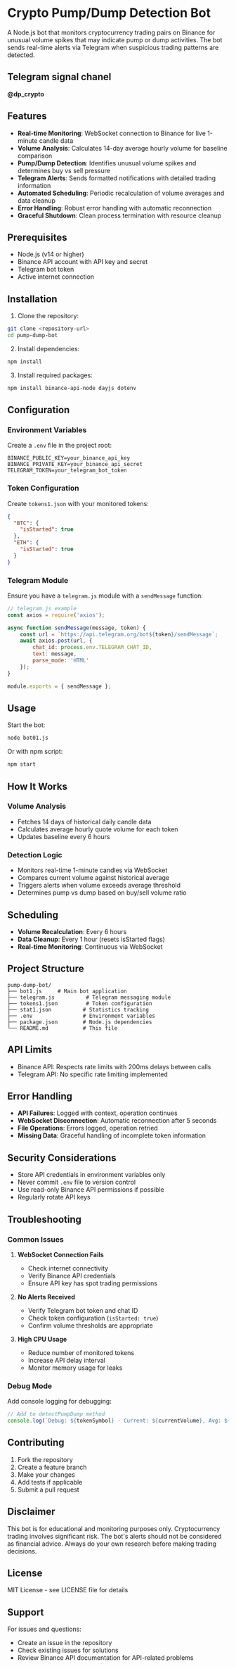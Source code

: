 # Crypto Pump/Dump Detection Bot

A Node.js bot that monitors cryptocurrency trading pairs on Binance for unusual volume spikes that may indicate pump or dump activities. The bot sends real-time alerts via Telegram when suspicious trading patterns are detected.

## Telegram signal chanel

**@dp_crypto**

## Features

- **Real-time Monitoring**: WebSocket connection to Binance for live 1-minute candle data
- **Volume Analysis**: Calculates 14-day average hourly volume for baseline comparison
- **Pump/Dump Detection**: Identifies unusual volume spikes and determines buy vs sell pressure
- **Telegram Alerts**: Sends formatted notifications with detailed trading information
- **Automated Scheduling**: Periodic recalculation of volume averages and data cleanup
- **Error Handling**: Robust error handling with automatic reconnection
- **Graceful Shutdown**: Clean process termination with resource cleanup

## Prerequisites

- Node.js (v14 or higher)
- Binance API account with API key and secret
- Telegram bot token
- Active internet connection

## Installation

1. Clone the repository:
```bash
git clone <repository-url>
cd pump-dump-bot
```

2. Install dependencies:
```bash
npm install
```

3. Install required packages:
```bash
npm install binance-api-node dayjs dotenv
```

## Configuration

### Environment Variables

Create a `.env` file in the project root:

```env
BINANCE_PUBLIC_KEY=your_binance_api_key
BINANCE_PRIVATE_KEY=your_binance_api_secret
TELEGRAM_TOKEN=your_telegram_bot_token
```

### Token Configuration

Create `tokens1.json` with your monitored tokens:

```json
{
  "BTC": {
    "isStarted": true
  },
  "ETH": {
    "isStarted": true
  }
}
```

### Telegram Module

Ensure you have a `telegram.js` module with a `sendMessage` function:

```javascript
// telegram.js example
const axios = require('axios');

async function sendMessage(message, token) {
    const url = `https://api.telegram.org/bot${token}/sendMessage`;
    await axios.post(url, {
        chat_id: process.env.TELEGRAM_CHAT_ID,
        text: message,
        parse_mode: 'HTML'
    });
}

module.exports = { sendMessage };
```

## Usage

Start the bot:

```bash
node bot01.js
```

Or with npm script:

```bash
npm start
```

## How It Works

### Volume Analysis
- Fetches 14 days of historical daily candle data
- Calculates average hourly quote volume for each token
- Updates baseline every 6 hours

### Detection Logic
- Monitors real-time 1-minute candles via WebSocket
- Compares current volume against historical average
- Triggers alerts when volume exceeds average threshold
- Determines pump vs dump based on buy/sell volume ratio

## Scheduling

- **Volume Recalculation**: Every 6 hours
- **Data Cleanup**: Every 1 hour (resets isStarted flags)
- **Real-time Monitoring**: Continuous via WebSocket

## Project Structure

```
pump-dump-bot/
├── bot1.js     # Main bot application
├── telegram.js          # Telegram messaging module
├── tokens1.json         # Token configuration
├── stat1.json          # Statistics tracking
├── .env                # Environment variables
├── package.json        # Node.js dependencies
└── README.md           # This file
```

## API Limits

- Binance API: Respects rate limits with 200ms delays between calls
- Telegram API: No specific rate limiting implemented

## Error Handling

- **API Failures**: Logged with context, operation continues
- **WebSocket Disconnection**: Automatic reconnection after 5 seconds
- **File Operations**: Errors logged, operation retried
- **Missing Data**: Graceful handling of incomplete token information

## Security Considerations

- Store API credentials in environment variables only
- Never commit `.env` file to version control
- Use read-only Binance API permissions if possible
- Regularly rotate API keys

## Troubleshooting

### Common Issues

1. **WebSocket Connection Fails**
    - Check internet connectivity
    - Verify Binance API credentials
    - Ensure API key has spot trading permissions

2. **No Alerts Received**
    - Verify Telegram bot token and chat ID
    - Check token configuration (`isStarted: true`)
    - Confirm volume thresholds are appropriate

3. **High CPU Usage**
    - Reduce number of monitored tokens
    - Increase API delay interval
    - Monitor memory usage for leaks

### Debug Mode

Add console logging for debugging:

```javascript
// Add to detectPumpDump method
console.log(`Debug: ${tokenSymbol} - Current: ${currentVolume}, Avg: ${avgVolume}`);
```

## Contributing

1. Fork the repository
2. Create a feature branch
3. Make your changes
4. Add tests if applicable
5. Submit a pull request

## Disclaimer

This bot is for educational and monitoring purposes only. Cryptocurrency trading involves significant risk. The bot's alerts should not be considered as financial advice. Always do your own research before making trading decisions.

## License

MIT License - see LICENSE file for details

## Support

For issues and questions:
- Create an issue in the repository
- Check existing issues for solutions
- Review Binance API documentation for API-related problems